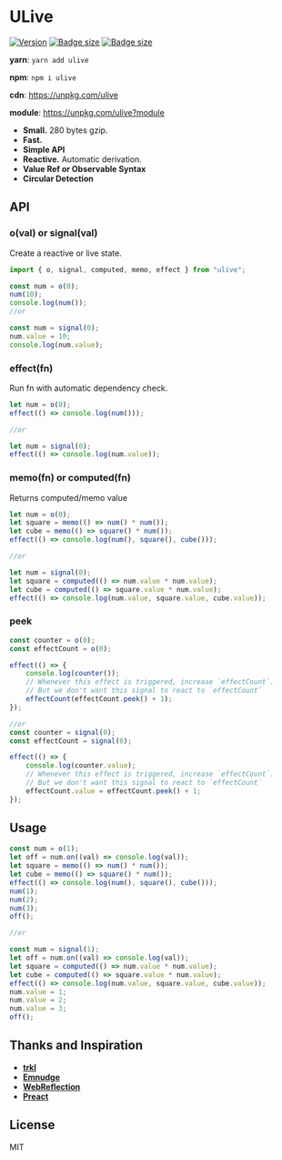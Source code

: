 # ULive

[![Version](https://img.shields.io/npm/v/ulive.svg?color=success&style=flat-square)](https://www.npmjs.com/package/ulive) [![Badge size](https://img.badgesize.io/https://unpkg.com/ulive?compression=brotli&label=brotli&style=flat-square)](https://unpkg.com/ulive) [![Badge size](https://img.badgesize.io/https://unpkg.com/ulive?compression=gzip&label=gzip&style=flat-square)](https://unpkg.com/ulive)

**yarn**: `yarn add ulive`

**npm**: `npm i ulive`

**cdn**: https://unpkg.com/ulive

**module**: https://unpkg.com/ulive?module

-   **Small.** 280 bytes gzip.
-   **Fast.**
-   **Simple API**
-   **Reactive.** Automatic derivation.
-   **Value Ref or Observable Syntax**
-   **Circular Detection**

## API

### o(val) or signal(val)

Create a reactive or live state.

```js
import { o, signal, computed, memo, effect } from "ulive";

const num = o(0);
num(10);
console.log(num());
//or

const num = signal(0);
num.value = 10;
console.log(num.value);
```

### effect(fn)

Run fn with automatic dependency check.

```js
let num = o(0);
effect(() => console.log(num()));

//or

let num = signal(0);
effect(() => console.log(num.value));
```

### memo(fn) or computed(fn)

Returns computed/memo value

```js
let num = o(0);
let square = memo(() => num() * num());
let cube = memo(() => square() * num());
effect(() => console.log(num(), square(), cube()));

//or

let num = signal(0);
let square = computed(() => num.value * num.value);
let cube = computed(() => square.value * num.value);
effect(() => console.log(num.value, square.value, cube.value));
```

### peek

```js
const counter = o(0);
const effectCount = o(0);

effect(() => {
	console.log(counter());
	// Whenever this effect is triggered, increase `effectCount`.
	// But we don't want this signal to react to `effectCount`
	effectCount(effectCount.peek() + 1);
});

//or
const counter = signal(0);
const effectCount = signal(0);

effect(() => {
	console.log(counter.value);
	// Whenever this effect is triggered, increase `effectCount`.
	// But we don't want this signal to react to `effectCount`
	effectCount.value = effectCount.peek() + 1;
});
```

## Usage

```js
const num = o(1);
let off = num.on((val) => console.log(val));
let square = memo(() => num() * num());
let cube = memo(() => square() * num());
effect(() => console.log(num(), square(), cube()));
num(1);
num(2);
num(3);
off();

//or

const num = signal(1);
let off = num.on((val) => console.log(val));
let square = computed(() => num.value * num.value);
let cube = computed(() => square.value * num.value);
effect(() => console.log(num.value, square.value, cube.value));
num.value = 1;
num.value = 2;
num.value = 3;
off();
```

## Thanks and Inspiration

-   **[trkl](https://github.com/jbreckmckye/trkl)**
-   **[Emnudge](https://github.com/EmNudge)**
-   **[WebReflection](https://github.com/WebReflection/usignal)**
-   **[Preact](https://github.com/preactjs/signals)**
## License

MIT
